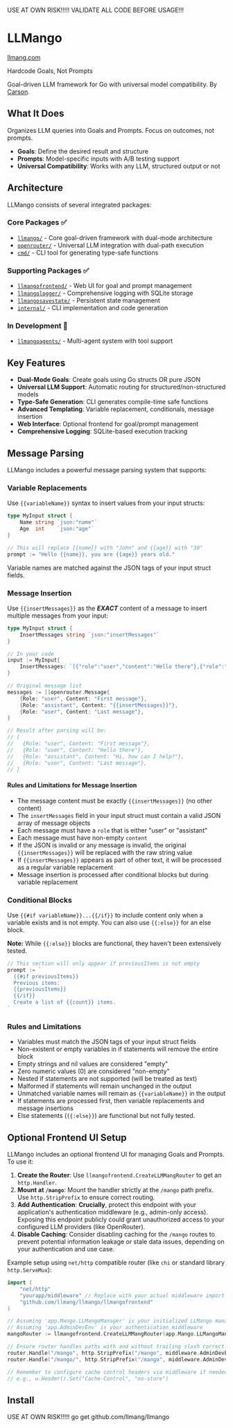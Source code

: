 USE AT OWN RISK!!!!! VALIDATE ALL CODE BEFORE USAGE!!!
# LLMango
[llmang.com](https://llmang.com)

Hardcode Goals, Not Prompts

Goal-driven LLM framework for Go with universal model compatibility. By [Carson](https://carsho.dev).

## What It Does

Organizes LLM queries into Goals and Prompts. Focus on outcomes, not prompts.

- **Goals**: Define the desired result and structure
- **Prompts**: Model-specific inputs with A/B testing support
- **Universal Compatibility**: Works with any LLM, structured output or not

## Architecture

LLMango consists of several integrated packages:

### Core Packages ✅
- [`llmango/`](llmango/) - Core goal-driven framework with dual-mode architecture
- [`openrouter/`](openrouter/) - Universal LLM integration with dual-path execution
- [`cmd/`](cmd/) - CLI tool for generating type-safe functions

### Supporting Packages ✅
- [`llmangofrontend/`](llmangofrontend/) - Web UI for goal and prompt management
- [`llmangologger/`](llmangologger/) - Comprehensive logging with SQLite storage
- [`llmangosavestate/`](llmangosavestate/) - Persistent state management
- [`internal/`](internal/) - CLI implementation and code generation

### In Development 🚧
- [`llmangoagents/`](llmangoagents/) - Multi-agent system with tool support

## Key Features

- **Dual-Mode Goals**: Create goals using Go structs OR pure JSON
- **Universal LLM Support**: Automatic routing for structured/non-structured models
- **Type-Safe Generation**: CLI generates compile-time safe functions
- **Advanced Templating**: Variable replacement, conditionals, message insertion
- **Web Interface**: Optional frontend for goal/prompt management
- **Comprehensive Logging**: SQLite-based execution tracking

## Message Parsing

LLMango includes a powerful message parsing system that supports:

### Variable Replacements

Use `{{variableName}}` syntax to insert values from your input structs:

```go
type MyInput struct {
    Name string `json:"name"`
    Age  int    `json:"age"`
}

// This will replace {{name}} with "John" and {{age}} with "30"
prompt := "Hello {{name}}, you are {{age}} years old."
```

Variable names are matched against the JSON tags of your input struct fields.

### Message Insertion

Use `{{insertMessages}}` as the ***EXACT*** content of a message to insert multiple messages from your input:

```go
type MyInput struct {
    InsertMessages string `json:"insertMessages"`
}

// In your code
input := MyInput{
    InsertMessages: `[{"role":"user","content":"Hello there"},{"role":"assistant","content":"Hi, how can I help?"}]`,
}

// Original message list
messages := []openrouter.Message{
    {Role: "user", Content: "First message"},
    {Role: "assistant", Content: "{{insertMessages}}"},
    {Role: "user", Content: "Last message"},
}

// Result after parsing will be:
// [
//   {Role: "user", Content: "First message"},
//   {Role: "user", Content: "Hello there"},
//   {Role: "assistant", Content: "Hi, how can I help?"},
//   {Role: "user", Content: "Last message"},
// ]
```

#### Rules and Limitations for Message Insertion

- The message content must be exactly `{{insertMessages}}` (no other content)
- The `insertMessages` field in your input struct must contain a valid JSON array of message objects
- Each message must have a `role` that is either "user" or "assistant"
- Each message must have non-empty `content`
- If the JSON is invalid or any message is invalid, the original `{{insertMessages}}` will be replaced with the raw string value
- If `{{insertMessages}}` appears as part of other text, it will be processed as a regular variable replacement
- Message insertion is processed after conditional blocks but during variable replacement

### Conditional Blocks

Use `{{#if variableName}}...{{/if}}` to include content only when a variable exists and is not empty. You can also use `{{:else}}` for an else block.

**Note:** While `{{:else}}` blocks are functional, they haven't been extensively tested.

```go
// This section will only appear if previousItems is not empty
prompt := `
  {{#if previousItems}}
  Previous items:
  {{previousItems}}
  {{/if}}
  Create a list of {{count}} items.
`
```

### Rules and Limitations

- Variables must match the JSON tags of your input struct fields
- Non-existent or empty variables in if statements will remove the entire block
- Empty strings and nil values are considered "empty"
- Zero numeric values (0) are considered "non-empty"
- Nested if statements are not supported (will be treated as text)
- Malformed if statements will remain unchanged in the output
- Unmatched variable names will remain as `{{variableName}}` in the output
- If statements are processed first, then variable replacements and message insertions
- Else statements (`{{:else}}`) are functional but not fully tested.

## Optional Frontend UI Setup

LLMango includes an optional frontend UI for managing Goals and Prompts. To use it:

1.  **Create the Router**: Use `llmangofrontend.CreateLLMMangRouter` to get an `http.Handler`.
2.  **Mount at `/mango`**: Mount the handler strictly at the `/mango` path prefix. Use `http.StripPrefix` to ensure correct routing.
3.  **Add Authentication**: **Crucially**, protect this endpoint with your application's authentication middleware (e.g., admin-only access). Exposing this endpoint publicly could grant unauthorized access to your configured LLM providers (like OpenRouter).
4.  **Disable Caching**: Consider disabling caching for the `/mango` routes to prevent potential information leakage or stale data issues, depending on your authentication and use case.

Example setup using `net/http` compatible router (like `chi` or standard library `http.ServeMux`):

```go
import (
	"net/http"
	"yourapp/middleware" // Replace with your actual middleware import
	"github.com/llmang/llmango/llmangofrontend"
)

// Assuming 'app.Mango.LLMangoManager' is your initialized LLMango manager
// Assuming 'app.AdminDevEnv' is your authentication middleware
mangoRouter := llmangofrontend.CreateLLMMangRouter(app.Mango.LLMangoManager, nil)

// Ensure router handles paths with and without trailing slash correctly
router.Handle("/mango", http.StripPrefix("/mango", middleware.AdminDevEnv(mangoRouter)))
router.Handle("/mango/", http.StripPrefix("/mango", middleware.AdminDevEnv(mangoRouter)))

// Remember to configure cache control headers via middleware if needed
// e.g., w.Header().Set("Cache-Control", "no-store")
```

## Install
USE AT OWN RISK!!!!!
go get github.com/llmang/llmango

